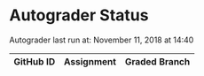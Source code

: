 # Autograder Status
Autograder last run at: November 11, 2018 at 14:40

| GitHub ID | Assignment | Graded Branch |
|-----------|------------|---------------|
